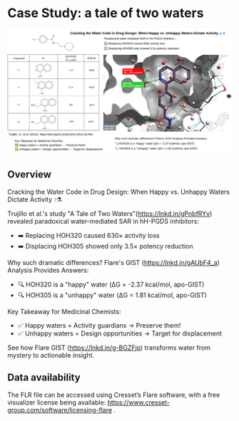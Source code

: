 # Case Study: a tale of two waters
<img src="https://github.com/gkxiao/waters/blob/main/a-tale-of-two-waters/the-tale-of-two-waters-blog-post-cover.png">

## Overview
​Cracking the Water Code in Drug Design: When Happy vs. Unhappy Waters Dictate Activity 💧⚗️​

Trujillo et al.'s study "A Tale of Two Waters"(https://lnkd.in/gPnbfRYv) revealed paradoxical water-mediated SAR in hH-PGDS inhibitors:
- ➡️ Replacing HOH320 caused 630× activity loss
- ➡️ Displacing HOH305 showed only 3.5× potency reduction

Why such dramatic differences? Flare's GIST (https://lnkd.in/gAUbF4_a) Analysis Provides Answers:
- 🔍 HOH320 is a "happy" water (ΔG = -2.37 kcal/mol, apo-GIST)
- 🔍 HOH305 is a "unhappy" water (ΔG = 1.81 kcal/mol, apo-GIST)

Key Takeaway for Medicinal Chemists:​​
- ✅ ​​Happy waters​​ = Activity guardians → Preserve them!
- ✅ ​​Unhappy waters​​ = Design opportunities → Target for displacement

See how ​Flare GIST (https://lnkd.in/g-BGZFjp) transforms water from mystery to actionable insight.

## Data availability
The FLR file can be accessed using Cresset’s Flare software, with a free visualizer license being available: https://www.cresset-group.com/software/licensing-flare .
